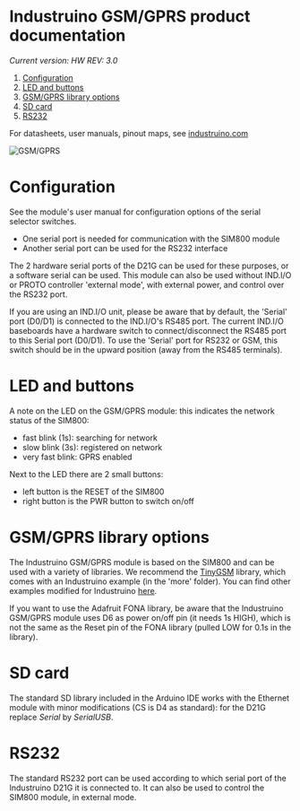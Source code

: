 # Industruino GSM/GPRS product documentation

*Current version: HW REV: 3.0*

1. [Configuration](#configuration)
2. [LED and buttons](#led-and-buttons)
3. [GSM/GPRS library options](#gsm/gprs-library-options)
4. [SD card](#sd-card)
5. [RS232](#rs232)


For datasheets, user manuals, pinout maps, see [industruino.com](https://industruino.com/page/techcentre)

![GSM/GPRS](https://industruino.com/website/image/product.template/65_eb07355/image)


# Configuration

See the module's user manual for configuration options of the serial selector switches. 
* One serial port is needed for communication with the SIM800 module 
* Another serial port can be used for the RS232 interface

The 2 hardware serial ports of the D21G can be used for these purposes, or a software serial can be used.
This module can also be used without IND.I/O or PROTO controller 'external mode', with external power, and control over the RS232 port.

If you are using an IND.I/O unit, please be aware that by default, the 'Serial' port (D0/D1) is connected to the IND.I/O's RS485 port. The current IND.I/O baseboards have a hardware switch to connect/disconnect the RS485 port to this Serial port (D0/D1). To use the 'Serial' port for RS232 or GSM, this switch should be in the upward position (away from the RS485 terminals).

# LED and buttons

A note on the LED on the GSM/GPRS module: this indicates the network status of the SIM800:
* fast blink (1s): searching for network
* slow blink (3s): registered on network
* very fast blink: GPRS enabled


Next to the LED there are 2 small buttons:
* left button is the RESET of the SIM800
* right button is the PWR button to switch on/off


# GSM/GPRS library options

The Industruino GSM/GPRS module is based on the SIM800 and can be used with a variety of libraries. We recommend the [TinyGSM](https://github.com/vshymanskyy/TinyGSM) library, which comes with an Industruino example (in the 'more' folder). You can find other examples modified for Industruino [here](https://github.com/Industruino/democode). 

If you want to use the Adafruit FONA library, be aware that the Industruino GSM/GPRS module uses D6 as power on/off pin (it needs 1s HIGH), which is not the same as the Reset pin of the FONA library (pulled LOW for 0.1s in the library).

# SD card

The standard SD library included in the Arduino IDE works with the Ethernet module with minor modifications (CS is D4 as standard): for the D21G replace *Serial* by *SerialUSB*.

# RS232

The standard RS232 port can be used according to which serial port of the Industruino D21G it is connected to.
It can also be used to control the SIM800 module, in external mode.


